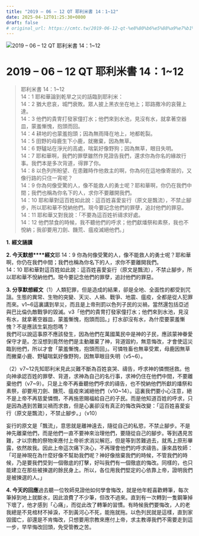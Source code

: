 ```yaml
---
title: "2019 – 06 – 12 QT 耶利米書 14：1~12"
date: 2025-04-12T01:25:30+0800
draft: false
# original_url: https://cmtc.tw/2019-06-12-qt-%e8%80%b6%e5%88%a9%e7%b1%b3%e6%9b%b8-14%ef%bc%9a112
---
```


![2019 – 06 – 12 QT 耶利米書 14：1~12](/images/qt.jpg   "2019 – 06 – 12 QT 耶利米書 14：1~12")

# 2019 – 06 – 12 QT 耶利米書 14：1~12

> 耶利米書 14：1~12  
> 14：1 耶和華論到乾旱之災的話臨到耶利米：  
> 14：2 猶大悲哀，城門衰敗。眾人披上黑衣坐在地上；耶路撒冷的哀聲上達。  
> 14：3 他們的貴冑打發家僮打水；他們來到水池，見沒有水，就拿著空器皿，蒙羞慚愧，抱頭而回。  
> 14：4 耕地的也蒙羞抱頭；因為無雨降在地上，地都乾裂。  
> 14：5 田野的母鹿生下小鹿，就撇棄，因為無草。  
> 14：6 野驢站在淨光的高處，喘氣好像野狗；因為無草，眼目失明。  
> 14：7 耶和華啊，我們的罪孽雖然作見證告我們，還求你為你名的緣故行事。我們本是多次背道，得罪了你。  
> 14：8 以色列所盼望、在患難時作他救主的啊，你為何在這地像寄居的，又像行路的只住一宵呢？  
> 14：9 你為何像受驚的人，像不能救人的勇士呢？耶和華啊，你仍在我們中間；我們也稱為你名下的人，求你不要離開我們。  
> 14：10 耶和華對這百姓如此說：這百姓喜愛妄行（原文是飄流），不禁止腳步，所以耶和華不悅納他們。現今要記念他們的罪孽，追討他們的罪惡。  
> 14：11 耶和華又對我說：「不要為這百姓祈禱求好處。  
> 14：12 他們禁食的時候，我不聽他們的呼求；他們獻燔祭和素祭，我也不悅納；我卻要用刀劍、饑荒、瘟疫滅絕他們。」

**1.** **經文誦讀**

**2. 今天默想****經文**耶 14：9 你為何像受驚的人，像不能救人的勇士呢？耶和華啊，你仍在我們中間；我們也稱為你名下的人，求你不要離開我們。  
14：10 耶和華對這百姓如此說：這百姓喜愛妄行（原文是飄流），不禁止腳步，所以耶和華不悅納他們。現今要記念他們的罪孽，追討他們的罪惡。

**3. 分享默想經文**（1）人類犯罪，但是造成的結果，卻是全地、全面性的都受到咒詛。生態的異常、生物的突變、天災、人禍、戰爭、地震、瘟疫，全都是從人犯罪而來。v1~6這裏講到旱災，而且是上帝刑罰以色列子民的災禍，當然還包括亞述與巴比倫仇敵戰爭的毀滅。v3「他們的貴冑打發家僮打水；他們來到水池，見沒有水，就拿著空器皿，蒙羞慚愧，抱頭而回。」打水卻沒有水，為什麼要蒙羞慚愧？不是應該生氣抱怨嗎？  
我們可以說這事原不應該發生，因為他們在萬國萬民中是神的子民，應該蒙神眷愛保守才是。怎沒想到竟然他們是主動離棄了神，背道毀約，無意悔改，才會使這災臨到他們，所以才會「蒙羞慚愧，抱頭而回」。可憐牲畜也無辜受累，母鹿因無草而撇棄小鹿、野驢喘氣好像野狗，因無草眼目失明（v5~6）。

（2）v7~12先知耶利米見此災難不斷為百姓哀哭、禱告，呼求神的憐憫拯救。他向神承認百姓的罪孽、背道，求神為自己的名行事，求神仍住在他們中間，不要離棄他們（v7~9）。只是上帝不再垂聽他們呼求的禱告，也不悅納他們所獻的燔祭和素祭，卻要用刀劍、饑荒、瘟疫來滅絕他們（v10~14）。這裏我們要小心注意，絕不是上帝不再慈愛憐憫，不再施恩賜福給自己的子民。而是他知道百姓的呼求，只是因為遇到苦難災禍而求救，但是心裏卻沒有真正的悔改與改變：「這百姓喜愛妄行（原文是飄流），不禁止腳步。」（v10）

妄行的原文是「飄流」，意思就是離神遠去，隨從自己的私慾，不禁止腳步。不是神先離棄他們，而是他們一直不要神來治理他們，要隨從自己的腳步。等到遇見苦難，才以宗教的祭物來應付上帝祈求消災解厄，但是等到苦難過去，就馬上原形畢露，依然故我。因此上帝這次痛下決心，不再理會他們的呼求禱告。康來昌牧師：「可是神現在為什麼好像不幫助我們呢？神好像捨棄我們的時候，不管我們的時候，乃是要我們受到一個徹底的打擊，好叫我們有一個徹底的悔改。同樣的，也只能建立在那些被揀選的餘民身上。所以，各位用我們堅定的心依靠上帝，證明我們是被揀選的人。」

**4. 今天的回應**過去聽一位牧師見證他如何學會悔改，就是他年輕喜歡轉筆，每次筆掉到地上就斷水，因此浪費了不少筆，但改不過來。直到有一次轉到一隻鋼筆掉下壞了，他才感到「心痛」，而從此改了轉筆的習慣。有時候我們要悔改，人的老我總是不見棺材不掉淚，不到黃河心不死，能拖就拖。以色列民就是這樣，直到家毀國亡，卻還是不肯悔改，只想要用宗教來應付上帝，求主教導我們不需要走到這一步，早早悔改回頭，免受管教之苦。